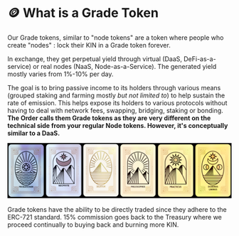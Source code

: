 # 🪙 What is a Grade Token

Our Grade tokens, similar to "node tokens" are a token where people who create "nodes" : lock their KIN in a Grade token forever.

In exchange, they get perpetual yield through virtual (DaaS, DeFi-as-a-service) or real nodes (NaaS, Node-as-a-Service). The generated yield mostly varies from 1%-10% per day.

The goal is to bring passive income to its holders through various means (grouped staking and farming mostly _but not limited to_) to help sustain the rate of emission. This helps expose its holders to various protocols without having to deal with network fees, swapping, bridging, staking or bonding. **The Order calls them Grade tokens as they are very different on the technical side from your regular Node tokens. However, it's conceptually similar to a DaaS.**

![](.gitbook/assets/TheFullSet.png)

Grade tokens have the ability to be directly traded since they adhere to the ERC-721 standard. 15% commission goes back to the Treasury where we proceed continually to buying back and burning more KIN.
